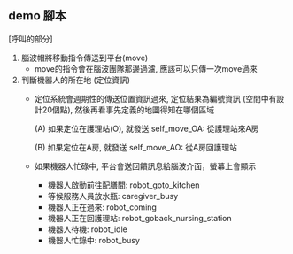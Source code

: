 ## demo 腳本

[呼叫的部分]

1. 腦波帽將移動指令傳送到平台(move)
    - move的指令會在腦波團隊那邊過濾, 應該可以只傳一次move過來
2. 判斷機器人的所在地 (定位資訊)
    - 定位系統會週期性的傳送位置資訊過來, 定位結果為編號資訊 (空間中有設計20個點), 然後再看事先定義的地圖得知在哪個區域
        
        (A) 如果定位在護理站(O), 就發送 self_move_OA: 從護理站來A房
        
        (B) 如果定位在A房, 就發送 self_move_AO: 從A房回護理站
        
    - 如果機器人忙碌中, 平台會送回饋訊息給腦波介面，螢幕上會顯示
        - 機器人啟動前往配膳間: robot_goto_kitchen
        - 等候服務人員放水瓶: caregiver_busy
        - 機器人正在過來: robot_coming
        - 機器人正在回護理站: robot_goback_nursing_station
        - 機器人待機: robot_idle
        - 機器人忙錄中: robot_busy